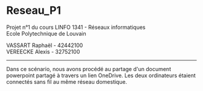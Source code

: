 # Reseau_P1
Projet n°1 du cours LINFO 1341 - Réseaux informatiques <br>
Ecole Polytechnique de Louvain

VASSART Raphaël - 42442100 <br>
VEREECKE Alexis - 32752100

***
Dans ce scénario, nous avons procédé au partage d'un document powerpoint partagé à travers un lien OneDrive. Les deux ordinateurs étaient connectés sans fil au même réseau domestique. 
